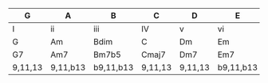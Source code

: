 |G|A|B|C|D|E|F|
|-|-|-|-|-|-|-| 
|I|ii|iii|IV|v|vi|bVII|
|G|Am|Bdim|C|Dm|Em|F|
|G7|Am7|Bm7b5|Cmaj7|Dm7|Em7|Fmaj7|
| 9,11,13 | 9,11,b13 | b9,11,b13 | 9,11,13 | 9,11,13 | b9,11,b13 | 9,#11,13
